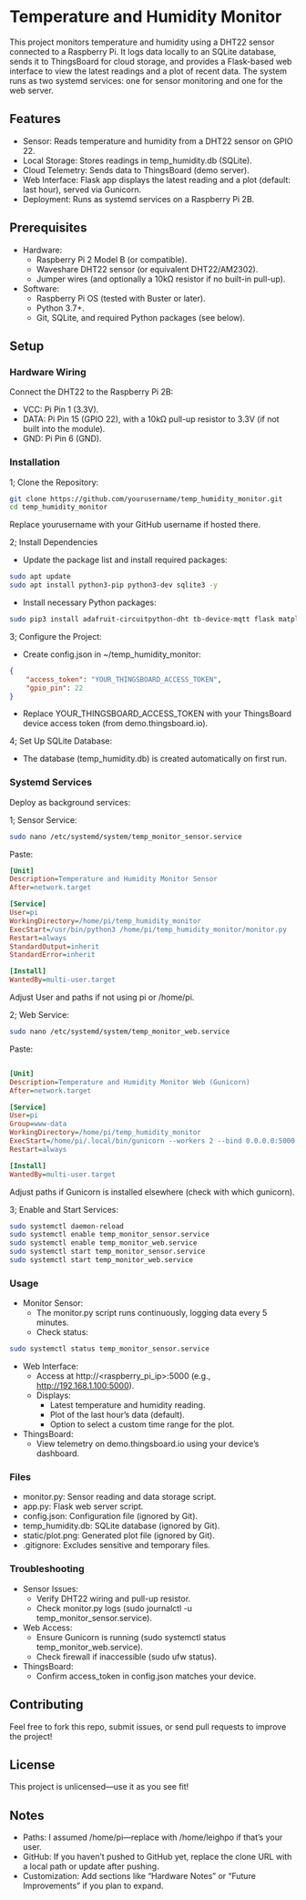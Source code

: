 # Temperature and Humidity Monitor

This project monitors temperature and humidity using a DHT22 sensor connected to a Raspberry Pi. It logs data locally to an SQLite database, sends it to ThingsBoard for cloud storage, and provides a Flask-based web interface to view the latest readings and a plot of recent data. The system runs as two systemd services: one for sensor monitoring and one for the web server.

## Features

* Sensor: Reads temperature and humidity from a DHT22 sensor on GPIO 22.
* Local Storage: Stores readings in temp_humidity.db (SQLite).
* Cloud Telemetry: Sends data to ThingsBoard (demo server).
* Web Interface: Flask app displays the latest reading and a plot (default: last hour), served via Gunicorn.
* Deployment: Runs as systemd services on a Raspberry Pi 2B.

## Prerequisites

* Hardware:
  * Raspberry Pi 2 Model B (or compatible).
  * Waveshare DHT22 sensor (or equivalent DHT22/AM2302).
  * Jumper wires (and optionally a 10kΩ resistor if no built-in pull-up).
* Software:
  * Raspberry Pi OS (tested with Buster or later).
  * Python 3.7+.
  * Git, SQLite, and required Python packages (see below).

## Setup

### Hardware Wiring

Connect the DHT22 to the Raspberry Pi 2B:

* VCC: Pi Pin 1 (3.3V).
* DATA: Pi Pin 15 (GPIO 22), with a 10kΩ pull-up resistor to 3.3V (if not built into the module).
* GND: Pi Pin 6 (GND).

### Installation

1; Clone the Repository:

```bash
git clone https://github.com/yourusername/temp_humidity_monitor.git
cd temp_humidity_monitor
```

Replace yourusername with your GitHub username if hosted there.

2; Install Dependencies

* Update the package list and install required packages:

```bash
sudo apt update
sudo apt install python3-pip python3-dev sqlite3 -y
```

* Install necessary Python packages:

```bash
sudo pip3 install adafruit-circuitpython-dht tb-device-mqtt flask matplotlib gunicorn
```

3; Configure the Project:

* Create config.json in ~/temp_humidity_monitor:

```json
{
    "access_token": "YOUR_THINGSBOARD_ACCESS_TOKEN",
    "gpio_pin": 22
}
```

* Replace YOUR_THINGSBOARD_ACCESS_TOKEN with your ThingsBoard device access token (from demo.thingsboard.io).

4; Set Up SQLite Database:

* The database (temp_humidity.db) is created automatically on first run.

### Systemd Services

Deploy as background services:

1; Sensor Service:

```bash
sudo nano /etc/systemd/system/temp_monitor_sensor.service
```

Paste:

```ini
[Unit]
Description=Temperature and Humidity Monitor Sensor
After=network.target

[Service]
User=pi
WorkingDirectory=/home/pi/temp_humidity_monitor
ExecStart=/usr/bin/python3 /home/pi/temp_humidity_monitor/monitor.py
Restart=always
StandardOutput=inherit
StandardError=inherit

[Install]
WantedBy=multi-user.target
```

Adjust User and paths if not using pi or /home/pi.

2; Web Service:

```bash
sudo nano /etc/systemd/system/temp_monitor_web.service
```

Paste:

```ini

[Unit]
Description=Temperature and Humidity Monitor Web (Gunicorn)
After=network.target

[Service]
User=pi
Group=www-data
WorkingDirectory=/home/pi/temp_humidity_monitor
ExecStart=/home/pi/.local/bin/gunicorn --workers 2 --bind 0.0.0.0:5000 app:app
Restart=always

[Install]
WantedBy=multi-user.target
```

Adjust paths if Gunicorn is installed elsewhere (check with which gunicorn).

3; Enable and Start Services:

```bash
sudo systemctl daemon-reload
sudo systemctl enable temp_monitor_sensor.service
sudo systemctl enable temp_monitor_web.service
sudo systemctl start temp_monitor_sensor.service
sudo systemctl start temp_monitor_web.service
```

### Usage

* Monitor Sensor:
  * The monitor.py script runs continuously, logging data every 5 minutes.
  * Check status:

```bash
sudo systemctl status temp_monitor_sensor.service
```

* Web Interface:
  * Access at http://<raspberry_pi_ip>:5000 (e.g., <http://192.168.1.100:5000>).
  * Displays:
    * Latest temperature and humidity reading.
    * Plot of the last hour’s data (default).
    * Option to select a custom time range for the plot.
* ThingsBoard:
  * View telemetry on demo.thingsboard.io using your device’s dashboard.

### Files

* monitor.py: Sensor reading and data storage script.
* app.py: Flask web server script.
* config.json: Configuration file (ignored by Git).
* temp_humidity.db: SQLite database (ignored by Git).
* static/plot.png: Generated plot file (ignored by Git).
* .gitignore: Excludes sensitive and temporary files.

### Troubleshooting

* Sensor Issues:
  * Verify DHT22 wiring and pull-up resistor.
  * Check monitor.py logs (sudo journalctl -u temp_monitor_sensor.service).
* Web Access:
  * Ensure Gunicorn is running (sudo systemctl status temp_monitor_web.service).
  * Check firewall if inaccessible (sudo ufw status).
* ThingsBoard:
  * Confirm access_token in config.json matches your device.

## Contributing

Feel free to fork this repo, submit issues, or send pull requests to improve the project!

## License

This project is unlicensed—use it as you see fit!

## Notes

* Paths: I assumed /home/pi—replace with /home/leighpo if that’s your user.
* GitHub: If you haven’t pushed to GitHub yet, replace the clone URL with a local path or update after pushing.
* Customization: Add sections like “Hardware Notes” or “Future Improvements” if you plan to expand.
